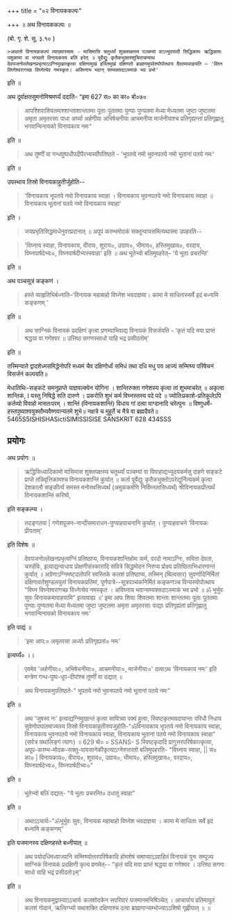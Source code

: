 +++
title = "०२ विनायककल्पः"

+++
॥ अथ विनायककल्पः ॥

(बो. गृ. शे. सू. ३.१० )

    >अथातो विनायककल्पं व्याख्यास्यामः - मासिमासि चतुर्थ्यां शुक्लपक्षस्य पञ्चम्यां वाऽभ्युदयादौ सिद्धिकामः ऋद्धिकामः पशुकामा वा भगवतो विनायकस्य बलिं हरेत् ॥ पूर्वेद्युुः कृतैकभुक्तश्शुचिराचम्याथ देवयजनोल्लेखनप्रभृत्याऽऽग्निमुखात्कृत्वा दक्षिणामुखं हस्तिमुखं दक्षिणतो ब्राह्मणमुपवेश्योपोत्थाय दैवतमावाहयति – 'विघ्न विघ्नेश्वरागच्छ विघ्नेत्येव नमस्कृत। अविघ्नाय भवान् सम्यक्सदाऽस्माकं भव प्रभो'

इति ॥

अथ दूर्वाक्षतसुमनोमिश्रमर्घ्यं ददाति- “इमा
627
स० का
का०
बो०७०
> आपश्शिवाशिवतमाश्शान्ताशान्ततमाः पूताः पूततमाः पुण्याः पुण्यतमा मेध्या मेध्यतमा जुष्टा जुष्टतमा अमृता अमृतरसाः पाधा अर्घ्या अर्हणीया अभिषेचनीया आचमनीया मार्जनीयाश्च प्रतिगृह्यन्तां प्रतिगृह्णातु भगवान्विनायको विनायकाय नमः"

इति ॥

> अथ तूष्णीं वा गन्धपुष्पधौपदीपैरभ्यर्च्योपतिष्ठते -
'भूपतये नमो भुवनपतये नमो भूतानां पतये नमः'

इति ॥

उपस्थाय तिस्रो विनायकाहुतीर्जुहोति--

> 'विनायकाय भूपतये नमो विनायकाय स्वाहा । विनायकाय भुवनपतये नमो विनायकाय स्वाहा ॥
विनायकाय भूतानां पतये नमो विनायकाय स्वाहा'

इति ।

> जयप्रभृतिसिद्धमाधेनुवरप्रदानात् ॥ अपूपं करम्भमोदकं सक्तून्पायसमित्यथास्मा उपहरति--

> 'विघ्नाय स्वाहा, विनायकाय, वीरायः, शूराय०, उग्राय०, भीमाय०, हस्तिमुखाय०, वरदाय,
 विघ्नपार्षदेभ्यः०, विघ्नपार्षदीभ्यस्स्वाहा' इति ॥ अथ भूतेभ्यो बलिमुपहरेत्– 'ये भूताः प्रचरन्ति'

इति ॥

अथ पञ्चसूत्रं कङ्कणं ।

> हस्ते व्याहृतिभिर्बध्नाति–'विनायक महाबाहो विघ्नेश भवदाज्ञया। कामा मे साधितास्सर्वे इदं बध्नामि कङ्कणम् '

इति ॥

> अथ साग्निकं विनायकं प्रदक्षिणं कृत्वा प्रणम्याभिवाद्य विनायकं विसर्जयति -
‘कृतं यदि मया प्राप्तं श्रद्धया वा गणेश्वर ॥ उत्तिष्ठ सगणस्साधो याहि भद्र प्रसीदतोम्'

इति ॥

तस्मिन्याते द्वादशेध्मसमिद्धेनोपरि मध्यमं चैव दक्षिणोर्ध्वं समिधं तथा
दधि मधु पय आज्यं सम्मिश्र्य परिषेचनं विसर्जनं कल्पयति॥

मेधातिथिः-सङ्कटे समनुप्राप्ते याज्ञवल्क्येन योगिना ।
शान्तिरुक्ता गणेशस्य कृत्वा तां शुभमाचरेत् ॥
अकृत्वा शान्तिकं, I यस्तु निषिद्धे सति दारुणे ।
प्रकरोति शुभं कर्म विघ्नस्तस्य पदे पदे ॥
ज्योतिःप्रकाशे-प्रतिकूलेऽपि कर्तव्यो विवाहो मासतःपरम् ।
शान्तिं (विनायकशान्तिं) विधाय गां दत्वा वाग्दानादि चरेत्पुनः ॥
विष्णुधर्मे-हस्तपुष्याश्वयुक्सौम्यवैष्णवान्यतमे शुभे॥
नक्षत्रे च मुहूर्ते च मैत्रे वा ब्रह्मदैवते॥
5465S5ISHISHASictiSIMISSISISE
SANSKRIT
628
434SSS
## प्रयोगः
अथ प्रयोगः ॥

> ऋद्धिसिध्यादिकामो मासिमास शुक्लपक्षस्य चतुर्थ्यां पञ्चम्यां वा विवाहाद्यभ्युदयकर्मसु दाहणे सङ्कटे प्राप्ते तन्निवृत्तिकामश्च विनायकशान्तिं कुर्यात् ॥ कर्ता पूर्वेद्युः कृतैकभुक्तोऽपरेद्युर्नित्यकर्म कृत्वा देशकालौ सङ्कीर्त्य समस्त मनोरथसिध्यर्थं (अमुककर्मणि निर्विघ्नतासिध्यर्थं) श्रीविनायकप्रीत्यर्थं विनायकशान्तिं करिष्ये,

इति सङ्कल्प्य ।

> तदङ्गतया | गणेशपूजन-नान्दीसमाराधन-पुण्याहवाचनानि कुर्यात् । पुण्याहवाचने ‘विनायकः प्रीयताम्'

इति विशेषः ॥

> देवयजनोल्लेखनप्रभृत्यग्निं प्रतिष्ठाप्य, विनायकशान्तिहोमः कर्म, वरदो नामाऽग्निः, सविता देवता, चरुर्हविः, इत्याद्यन्वाधाय प्रोक्षणीसंस्कारादि सवित्रे सिद्धमोदनं निरुप्य प्रोक्ष्य प्रतिष्ठिताभिधारणान्तं कुर्यात् ॥ अग्रेणाऽग्निमष्टदलोपरि स्वस्तिके कलशं प्रतिष्ठाप्य, तस्मिन् (बिल्वसार) सुवर्णादिनिर्मितां दक्षिणावर्तशुण्डलयुतां विनायकप्रतिमां, पूर्णपात्रे--सूत्रपञ्चकनिर्मितं कङ्कणञ्च विन्यस्योपोत्थाय "विघ्न विघ्नेश्वरागच्छ विध्नेत्येव नमस्कृत । अविघ्नाय भवान्सम्यक्सदाऽस्माकं भव प्रभो ॥
ॐ भूर्भुवः सुवः विनायकमावाहयामि” इत्यावाह्य ॥' इमा आपः शिवाः शिवतमाः शान्ताः शान्ततमाः पूताः पूततमाः पुण्याः पुण्यतमा मेध्या मेध्यतमा जुष्टा जुष्टतमा अमृता अमृतरसाः पाद्याः प्रतिगृह्यंतां प्रतिगृह्णातु भगवान्विनायको विनायकाय नमः'

इति पाद्यं ॥

> 'इमा आप:० अमृतरसा अर्ध्याः प्रतिगृह्यतां० नमः'

इत्यर्घ्यं० ।।

> एवमेव 'अर्हणीयाः०, अभिषेचनीयाः०, आचमनीयाः०, मार्जनीयाः०' दत्वाऽथ 'विनायकाय नमः' इति मन्त्रेण गन्ध-पुष्प-धूप-दीपांश्च तूष्णीं वा दद्यात् ॥

> अथ विनायकमुपतिष्ठते-" भूपतये नमो भुवनपतये नमो भूतानां पतये नमः”

इति ॥

> अथ 'जुषस्व नः' इत्याद्यग्निमुखान्तं कृत्वा सावित्र्या पक्वं हुत्वा, स्विष्टकृतमवदायान्तः परिधौ निधाय सुवेणोपघातमाज्यस्य तिस्रो विनायकाहुतीरुपजुहोति-"ॐविनायकाय भूपतये नमो विनायकाय स्वाहा, विनायकाय भुवनपतये नमो विनायकाय स्वाहा, विनायकाय भूतानां पतये नमो विनायकाय स्वाहा" (सर्वत्र यथालिङ्गं त्यागः) ॥
629
बो० ०
SSANS-
S
> स्विष्टकृदादि प्रागुत्तरपरिषेकात्कृत्वा, अपूप-करम्भ-मोदक-सक्तु-पायसानेकीकृत्याऽग्नेरुत्तरतो बलिमुपहरति- "विघ्नाय स्वाहा, || स० का० | विनायकाय०, वीराय०, शूराय०, उग्राय०, भीमाय०, हस्तिमुखाय०, वरदाय०, विघ्नपार्षदेभ्यः०, विघ्नपार्षदीभ्यः०"

इति ॥

> भूतेभ्यो बलिं दद्यात्- "ये भूताः प्रचरन्ति० दधातु स्वाहा”

इति ॥

> अथाऽऽचार्यः-"ॐभूर्भुवः सुवः, विनायक महाबाहो विघ्नेश भवदाज्ञया ।
कामा मे साधिताः सर्वे इदं बध्नामि कङ्कणम्”

इति यजमानस्य दक्षिणहस्ते बध्नीयात् ॥

> अथ पयोदधिमध्वाज्यानि सम्मिश्र्योत्तरपरिषेकादि होमशेषं समाप्याऽऽवाहितं विनायकं पुनः सम्पूज्य साग्निकं विनायकं प्रदक्षिणी कृत्य प्रणमेत्--
"कृतं यदि मया प्राप्तं श्रद्धया वा गणेश्वर ।
उत्तिष्ठ सगणः साधो याहि भद्रं प्रसीदतो३म्”

इति ॥

> अथ विनायकमुद्वास्याऽऽचार्यः कलशोदकेन सपरिवारं यजमानमभिषिञ्चेत् । आचार्याय प्रतिमायुतं कलशं गोदानं, ऋत्विग्भ्यो यथाशक्ति दक्षिणाश्च दत्वा ब्राह्मणान्सम्भोज्याऽऽशिषो गृह्णीयात् ॥ ॥

